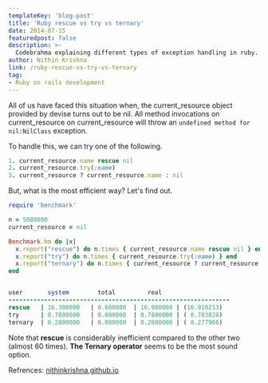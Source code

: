 ```yaml
---
templateKey: 'blog-post'
title: 'Ruby rescue vs try vs ternary'
date: 2014-07-15
featuredpost: false
description: >-
  Codebrahma explaining different types of exception handling in ruby. Comparision between Ruby Rescue vs Try vs ternary.
author: Nithin Krishna 
link: /ruby-rescue-vs-try-vs-ternary
tag:
- Ruby on rails development
---
```


All of us have faced this situation when, the current_resource object provided by devise turns out to be nil. All method invocations on current_resource on current_resource will throw an `undefined method for nil:NilClass` exception.

To handle this, we can try one of the following.
    
```ruby    
1. current_resource.name rescue nil
2. current_resource.try(:name)
3. current_resource ? current_resource.name : nil
```

But, what is the most efficient way? Let's find out.
    
```ruby    
require 'benchmark'

n = 5000000
current_resource = nil

Benchmark.bm do |x|
  x.report("rescue") do n.times { current_resource.name rescue nil } end
  x.report("try") do n.times { current_resource.try(:name) } end
  x.report("ternary") do n.times { current_resource ? current_resource.name : nil } end
end


user       system        total         real
--------------------------------------------------------------
rescue   | 16.300000   | 0.600000  | 16.900000 | (16.910213)
try      | 0.7800000   | 0.000000  | 0.7800000 | ( 0.783828)
ternary  | 0.2800000   | 0.000000  | 0.2800000 | ( 0.277966)
```

Note that **rescue** is considerably inefficient compared to the other two (almost 60 times). **The Ternary operator** seems to be the most sound option.

Refrences: [nithinkrishna.github.io][1]

[1]: http://nithinkrishna.github.io/blog/Ruby-Rescue-Vs-Try-Vs-Ternary/

  